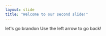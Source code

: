 ```yaml
---
layout: slide
title: "Welcome to our second slide!"
---
```

let's go brandon
Use the left arrow to go back!
